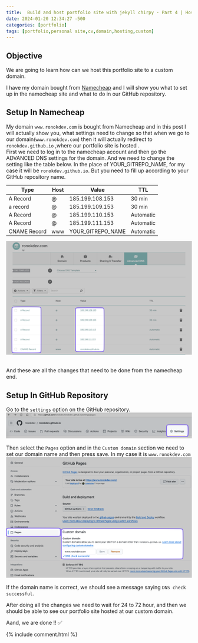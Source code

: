 ```yaml
---
title:  Build and host portfolio site with jekyll chirpy - Part 4 | Hosting to Custom Domain
date: 2024-01-20 12:34:27 -500
categories: [portfolio]
tags: [portfolio,personal site,cv,domain,hosting,custom]
---
```


## Objective
We are going to learn how can we host this portfolio site to a custom domain.

I have my domain bought from [Namecheap](https://www.namecheap.com/) and I will show you what to set up in the namecheap site and what to do in our GitHub repository. 


## Setup In Namecheap
My domain `www.ronokdev.com` is bought from Namecheap and in this post I will actually show you, what settings need to change so that when we go to our domain(`www.ronokdev.com`) then it will actually redirect to `ronokdev.github.io` ,where our portfolio site is hosted .
<br>
First we need to log in to the namecheap account and then go the ADVANCED DNS settings for the domain. And we need to change the setting like the table below. In the place of YOUR_GITREPO_NAME, for my case it will be `ronokdev.github.io`. But you need to fill up according to your GitHub repository name.

| Type      | Host | Value             | TTL    |
|-----------|------|-------------------|--------|
| A Record  | @    | 185.199.108.153   | 30 min |
| a record  | @    | 185.199.109.153   | 30 min  |
| A Record  | @    | 185.199.110.153   | Automatic |
| A Record  | @    | 185.199.111.153   | Automatic|
| CNAME Record | www  | YOUR_GITREPO_NAME |Automatic|

![1](/../assets/img/4/1.png)

<br>
And these are all the changes that need to be done from the namecheap end.


## Setup In GitHub Repository

Go to the `settings` option on the GitHub repository.
![1](/../assets/img/4/2.png)

Then select the `Pages` option and in the `Custom domain` section we need to set our domain name and then press save. In my case it is `www.ronokdev.com`
![1](/../assets/img/4/3.png)

If the domain name is correct, we should see a message saying `DNS check successful`.  

After doing all the changes we need to wait for 24 to 72 hour, and then we should be able to see our portfolio site hosted at our custom domain.

Aand, we are done !! ✅

{% include comment.html %}
